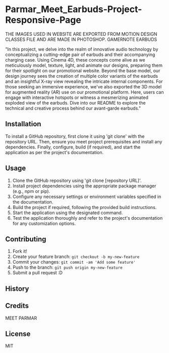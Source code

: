 # Parmar_Meet_Earbuds-Project-Responsive-Page

THE IMAGES USED IN WEBSITE ARE EXPORTED FROM MOTION DESIGN CLASSES FILE AND ARE MADE IN PHOTOSHOP.
GAMERNOTE EARBUDS

"In this project, we delve into the realm of innovative audio technology by conceptualizing a cutting-edge pair of earbuds and their accompanying charging case. Using Cinema 4D, these concepts come alive as we meticulously model, texture, light, and animate our designs, preparing them for their spotlight on our promotional website. Beyond the base model, our design journey sees the creation of multiple color variants of the earbuds and an insightful X-ray view revealing the intricate internal components. For those seeking an immersive experience, we've also exported the 3D model for augmented reality (AR) use on our promotional platform. Here, users can engage with interactive hotspots or witness a mesmerizing animated exploded view of the earbuds. Dive into our README to explore the technical and creative process behind our avant-garde earbuds."

## Installation
To install a GitHub repository, first clone it using 'git clone' with the repository URL. Then, ensure you meet project prerequisites and install any dependencies. Finally, configure, build (if required), and start the application as per the project's documentation.

## Usage

1. Clone the GitHub repository using 'git clone [repository URL]'.
2. Install project dependencies using the appropriate package manager (e.g., npm or pip).
3. Configure any necessary settings or environment variables specified in the documentation.
4. Build the project if required, following the provided build instructions.
5. Start the application using the designated command.
6. Test the application thoroughly and refer to the project's documentation for any customization 
   options.


## Contributing
1. Fork it!
2. Create your feature branch: `git checkout -b my-new-feature`
3. Commit your changes: `git commit -am 'Add some feature'`
4. Push to the branch: `git push origin my-new-feature`
5. Submit a pull request :D

## History


## Credits
MEET PARMAR 

## License
MIT